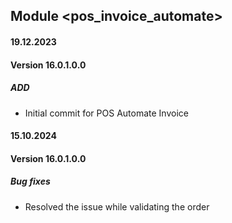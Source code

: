 ## Module <pos_invoice_automate>
#### 19.12.2023
#### Version 16.0.1.0.0
##### ADD
- Initial commit for POS Automate Invoice

#### 15.10.2024
#### Version 16.0.1.0.0
##### Bug fixes
- Resolved the issue while validating the order

